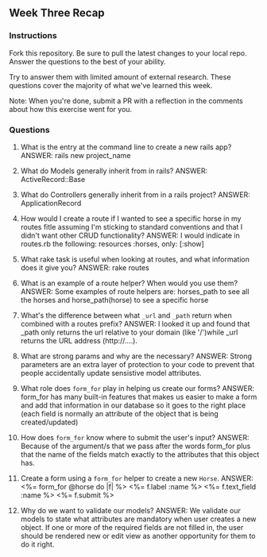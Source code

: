 ## Week Three Recap

### Instructions
Fork this repository. Be sure to pull the latest changes to your local repo. Answer the questions to the best of your ability.

Try to answer them with limited amount of external research. These questions cover the majority of what we've learned this week.

Note: When you're done, submit a PR with a reflection in the comments about how this exercise went for you.

### Questions

1. What is the entry at the command line to create a new rails app?
ANSWER: rails new project_name

2. What do Models generally inherit from in rails?
ANSWER: ActiveRecord::Base

3. What do Controllers generally inherit from in a rails project?
ANSWER: ApplicationRecord

4. How would I create a route if I wanted to see a specific horse in my routes fitle assuming I'm sticking to standard conventions and that I didn't want other CRUD functionality?
ANSWER: I would indicate in routes.rb the following: resources :horses, only: [:show]

5. What rake task is useful when looking at routes, and what information does it give you?
ANSWER: rake routes

6. What is an example of a route helper? When would you use them?
ANSWER: Some examples of route helpers are: horses_path to see all the horses and horse_path(horse) to see a specific horse

7. What's the difference between what `_url` and `_path` return when combined with a routes prefix?
ANSWER: I looked it up and found that _path only returns the url relative to your domain (like '/')while _url
returns the URL address (http://....).

8. What are strong params and why are the necessary?
ANSWER: Strong parameters are an extra layer of protection to your code to prevent that people accidentally update sensistive model attributes.

9. What role does `form_for` play in helping us create our forms?
ANSWER: form_for has many built-in features that makes us easier to make a form and add that information in our database so it goes to the right place (each field is normally an attribute of the object that is being created/updated)

10. How does `form_for` know where to submit the user's input?
ANSWER: Because of the argument/s that we pass after the words form_for plus that the name of the fields match exactly to the attributes that this object has.

11. Create a form using a `form_for` helper to create a new `Horse`. 
ANSWER: <%= form_for @horse do |f| %>
<%= f.label :name %>
<%= f.text_field :name %>
<%= f.submit %>

12. Why do we want to validate our models?
ANSWER: We validate our models to state what attributes are mandatory when user creates a new object. If one or more of the required fields are not filled in, the user should be rendered new or edit view as another opportunity for them to do it right.
